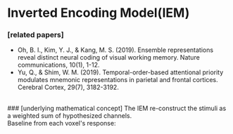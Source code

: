 # Inverted Encoding Model(IEM)

### [related papers]
* Oh, B. I., Kim, Y. J., & Kang, M. S. (2019). Ensemble representations reveal distinct neural coding of visual working memory. Nature communications, 10(1), 1-12.<br>
* Yu, Q., & Shim, W. M. (2019). Temporal-order-based attentional priority modulates mnemonic representations in parietal and frontal cortices. Cerebral Cortex, 29(7), 3182-3192.<br>
<br>
### [underlying mathematical concept]
The IEM re-construct the stimuli as a weighted sum of hypothesized channels.<br>
Baseline from each voxel's response:
